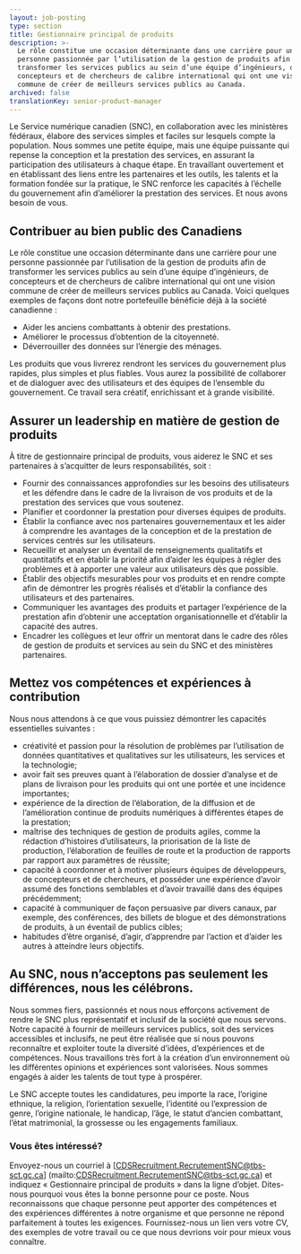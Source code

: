 ```yaml
---
layout: job-posting
type: section
title: Gestionnaire principal de produits
description: >-
  Le rôle constitue une occasion déterminante dans une carrière pour une
  personne passionnée par l’utilisation de la gestion de produits afin de
  transformer les services publics au sein d’une équipe d’ingénieurs, de
  concepteurs et de chercheurs de calibre international qui ont une vision
  commune de créer de meilleurs services publics au Canada.
archived: false
translationKey: senior-product-manager
---
```

Le Service numérique canadien (SNC), en collaboration avec les ministères fédéraux, élabore des services simples et faciles sur lesquels compte la population. Nous sommes une petite équipe, mais une équipe puissante qui repense la conception et la prestation des services, en assurant la participation des utilisateurs à chaque étape. En travaillant ouvertement et en établissant des liens entre les partenaires et les outils, les talents et la formation fondée sur la pratique, le SNC renforce les capacités à l’échelle du gouvernement afin d’améliorer la prestation des services. Et nous avons besoin de vous.

## Contribuer au bien public des Canadiens
Le rôle constitue une occasion déterminante dans une carrière pour une personne passionnée par l’utilisation de la gestion de produits afin de transformer les services publics au sein d’une équipe d’ingénieurs, de concepteurs et de chercheurs de calibre international qui ont une vision commune de créer de meilleurs services publics au Canada. Voici quelques exemples de façons dont notre portefeuille bénéficie déjà à la société canadienne :

* Aider les anciens combattants à obtenir des prestations.
* Améliorer le processus d’obtention de la citoyenneté.
* Déverrouiller des données sur l’énergie des ménages.

Les produits que vous livrerez rendront les services du gouvernement plus rapides, plus simples et plus fiables. Vous aurez la possibilité de collaborer et de dialoguer avec des utilisateurs et des équipes de l’ensemble du gouvernement. Ce travail sera créatif, enrichissant et à grande visibilité.
            
## Assurer un leadership en matière de gestion de produits
À titre de gestionnaire principal de produits, vous aiderez le SNC et ses partenaires à s’acquitter de leurs responsabilités, soit :

* Fournir des connaissances approfondies sur les besoins des utilisateurs et les défendre dans le cadre de la livraison de vos produits et de la prestation des services que vous soutenez.
* Planifier et coordonner la prestation pour diverses équipes de produits.
* Établir la confiance avec nos partenaires gouvernementaux et les aider à comprendre les avantages de la conception et de la prestation de services centrés sur les utilisateurs.
* Recueillir et analyser un éventail de renseignements qualitatifs et quantitatifs et en établir la priorité afin d’aider les équipes à régler des problèmes et à apporter une valeur aux utilisateurs dès que possible.
* Établir des objectifs mesurables pour vos produits et en rendre compte afin de démontrer les progrès réalisés et d’établir la confiance des utilisateurs et des partenaires.
* Communiquer les avantages des produits et partager l’expérience de la prestation afin d’obtenir une acceptation organisationnelle et d’établir la capacité des autres.
* Encadrer les collègues et leur offrir un mentorat dans le cadre des rôles de gestion de produits et services au sein du SNC et des ministères partenaires.
			
## Mettez vos compétences et expériences à contribution          
Nous nous attendons à ce que vous puissiez démontrer les capacités essentielles suivantes :

* créativité et passion pour la résolution de problèmes par l’utilisation de données quantitatives et qualitatives sur les utilisateurs, les services et la technologie;
* avoir fait ses preuves quant à l’élaboration de dossier d’analyse et de plans de livraison pour les produits qui ont une portée et une incidence importantes;
* expérience de la direction de l’élaboration, de la diffusion et de l’amélioration continue de produits numériques à différentes étapes de la prestation;
* maîtrise des techniques de gestion de produits agiles, comme la rédaction d’histoires d’utilisateurs, la priorisation de la liste de production, l’élaboration de feuilles de route et la production de rapports par rapport aux paramètres de réussite;
* capacité à coordonner et à motiver plusieurs équipes de développeurs, de concepteurs et de chercheurs, et posséder une expérience d’avoir assumé des fonctions semblables et d’avoir travaillé dans des équipes précédemment;
* capacité à communiquer de façon persuasive par divers canaux, par exemple, des conférences, des billets de blogue et des démonstrations de produits, à un éventail de publics cibles;
* habitudes d’être organisé, d’agir, d’apprendre par l’action et d’aider les autres à atteindre leurs objectifs.

## Au SNC, nous n’acceptons pas seulement les différences, nous les célébrons.
Nous sommes fiers, passionnés et nous nous efforçons activement de rendre le SNC plus représentatif et inclusif de la société que nous servons. Notre capacité à fournir de meilleurs services publics, soit des services accessibles et inclusifs, ne peut être réalisée que si nous pouvons reconnaître et exploiter toute la diversité d’idées, d’expériences et de compétences. Nous travaillons très fort à la création d’un environnement où les différentes opinions et expériences sont valorisées. Nous sommes engagés à aider les talents de tout type à prospérer.

Le SNC accepte toutes les candidatures, peu importe la race, l’origine ethnique, la religion, l’orientation sexuelle, l’identité ou l’expression de genre, l’origine nationale, le handicap, l’âge, le statut d’ancien combattant, l’état matrimonial, la grossesse ou les engagements familiaux.
	
### Vous êtes intéressé?
	
Envoyez-nous un courriel à [CDSRecruitment.RecrutementSNC@tbs-sct.gc.ca] (mailto:CDSRecruitment.RecrutementSNC@tbs-sct.gc.ca) et indiquez « Gestionnaire principal de produits » dans la ligne d’objet. Dites-nous pourquoi vous êtes la bonne personne pour ce poste. Nous reconnaissons que chaque personne peut apporter des compétences et des expériences différentes à notre organisme et que personne ne répond parfaitement à toutes les exigences. Fournissez-nous un lien vers votre CV, des exemples de votre travail ou ce que nous devrions voir pour mieux vous connaître.